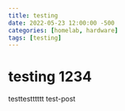 ```yaml
---
title: testing
date: 2022-05-23 12:00:00 -500
categories: [homelab, hardware]
tags: [testing]
---
```


# testing 1234
testtestttttt test-post